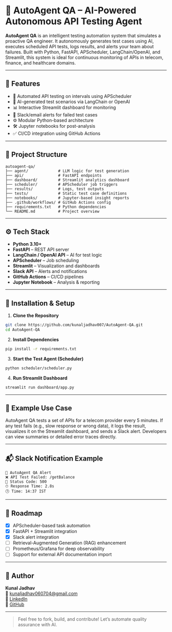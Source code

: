 
# 🤖 AutoAgent QA – AI-Powered Autonomous API Testing Agent

**AutoAgent QA** is an intelligent testing automation system that simulates a proactive QA engineer. It autonomously generates test cases using AI, executes scheduled API tests, logs results, and alerts your team about failures. Built with Python, FastAPI, APScheduler, LangChain/OpenAI, and Streamlit, this system is ideal for continuous monitoring of APIs in telecom, finance, and healthcare domains.

---

## 🚀 Features

- 🔁 Automated API testing on intervals using APScheduler
- 🧠 AI-generated test scenarios via LangChain or OpenAI
- 📊 Interactive Streamlit dashboard for monitoring
- 🔔 Slack/email alerts for failed test cases
- ⚙️ Modular Python-based architecture
- 🛠️ Jupyter notebooks for post-analysis
- ✅ CI/CD integration using GitHub Actions

---

## 📁 Project Structure

```
autoagent-qa/
├── agent/             # LLM logic for test generation
├── api/               # FastAPI endpoints
├── dashboard/         # Streamlit analytics dashboard
├── scheduler/         # APScheduler job triggers
├── results/           # Logs, test outputs
├── tests/             # Static test case definitions
├── notebooks/         # Jupyter-based insight reports
├── .github/workflows/ # GitHub Actions config
├── requirements.txt   # Python dependencies
└── README.md          # Project overview
```

---

## ⚙️ Tech Stack

- **Python 3.10+**
- **FastAPI** – REST API server
- **LangChain / OpenAI API** – AI for test logic
- **APScheduler** – Job scheduling
- **Streamlit** – Visualization and dashboards
- **Slack API** – Alerts and notifications
- **GitHub Actions** – CI/CD pipelines
- **Jupyter Notebook** – Analysis & reporting

---

## 🔧 Installation & Setup

1. **Clone the Repository**

```bash
git clone https://github.com/kunaljadhav007/AutoAgent-QA.git
cd AutoAgent-QA
```

2. **Install Dependencies**

```bash
pip install -r requirements.txt
```

3. **Start the Test Agent (Scheduler)**

```bash
python scheduler/scheduler.py
```

4. **Run Streamlit Dashboard**

```bash
streamlit run dashboard/app.py
```

---

## 🧪 Example Use Case

AutoAgent QA tests a set of APIs for a telecom provider every 5 minutes. If any test fails (e.g., slow response or wrong data), it logs the result, visualizes it on the Streamlit dashboard, and sends a Slack alert. Developers can view summaries or detailed error traces directly.

---

## 📬 Slack Notification Example

```
🚨 AutoAgent QA Alert
❌ API Test Failed: /getBalance
🔁 Status Code: 500
⏱ Response Time: 2.8s
🕒 Time: 14:37 IST
```

---

## 📌 Roadmap

- [x] APScheduler-based task automation
- [x] FastAPI + Streamlit integration
- [x] Slack alert integration
- [ ] Retrieval-Augmented Generation (RAG) enhancement
- [ ] Prometheus/Grafana for deep observability
- [ ] Support for external API documentation import

---

## 🙋 Author

**Kunal Jadhav**  
📧 kunaljadhav060704@gmail.com  
🔗 [LinkedIn](https://linkedin.com/in/kunaljadhav007)  
🐙 [GitHub](https://github.com/kunaljadhav-07)

---

> Feel free to fork, build, and contribute! Let’s automate quality assurance with AI.

